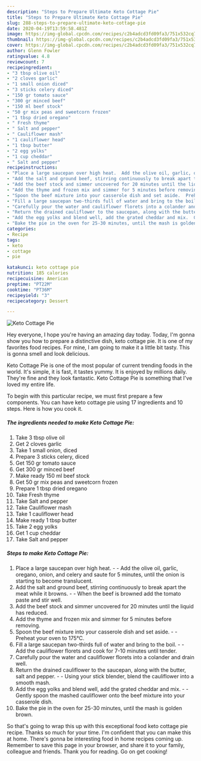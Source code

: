 ```yaml
---
description: "Steps to Prepare Ultimate Keto Cottage Pie"
title: "Steps to Prepare Ultimate Keto Cottage Pie"
slug: 288-steps-to-prepare-ultimate-keto-cottage-pie
date: 2020-04-19T13:59:58.481Z
image: https://img-global.cpcdn.com/recipes/c2b4adcd3fd09fa3/751x532cq70/keto-cottage-pie-recipe-main-photo.jpg
thumbnail: https://img-global.cpcdn.com/recipes/c2b4adcd3fd09fa3/751x532cq70/keto-cottage-pie-recipe-main-photo.jpg
cover: https://img-global.cpcdn.com/recipes/c2b4adcd3fd09fa3/751x532cq70/keto-cottage-pie-recipe-main-photo.jpg
author: Glenn Fowler
ratingvalue: 4.8
reviewcount: 7
recipeingredient:
- "3 tbsp olive oil"
- "2 cloves garlic"
- "1 small onion diced"
- "3 sticks celery diced"
- "150 gr tomato sauce"
- "300 gr minced beef"
- "150 ml beef stock"
- "50 gr mix peas and sweetcorn frozen"
- "1 tbsp dried oregano"
- " Fresh thyme"
- " Salt and pepper"
- " Cauliflower mash"
- "1 cauliflower head"
- "1 tbsp butter"
- "2 egg yolks"
- "1 cup cheddar"
- " Salt and pepper"
recipeinstructions:
- "Place a large saucepan over high heat.  Add the olive oil, garlic, oregano, onion, and celery and saute for 5 minutes, until the onion is starting to become translucent."
- "Add the salt and ground beef, stirring continuously to break apart the meat while it browns.  When the beef is browned add the tomato paste and stir well."
- "Add the beef stock and simmer uncovered for 20 minutes until the liquid has reduced."
- "Add the thyme and frozen mix and simmer for 5 minutes before removing."
- "Spoon the beef mixture into your casserole dish and set aside.  Preheat your oven to 175°C."
- "Fill a large saucepan two-thirds full of water and bring to the boil.  Add the cauliflower florets and cook for 7-10 minutes until tender."
- "Carefully pour the water and cauliflower florets into a colander and drain well."
- "Return the drained cauliflower to the saucepan, along with the butter, salt and pepper.  Using your stick blender, blend the cauliflower into a smooth mash."
- "Add the egg yolks and blend well, add the grated cheddar and mix.  Gently spoon the mashed cauliflower onto the beef mixture into your casserole dish."
- "Bake the pie in the oven for 25-30 minutes, until the mash is golden brown."
categories:
- Recipe
tags:
- keto
- cottage
- pie

katakunci: keto cottage pie 
nutrition: 185 calories
recipecuisine: American
preptime: "PT22M"
cooktime: "PT36M"
recipeyield: "3"
recipecategory: Dessert

---
```



![Keto Cottage Pie](https://img-global.cpcdn.com/recipes/c2b4adcd3fd09fa3/751x532cq70/keto-cottage-pie-recipe-main-photo.jpg)

Hey everyone, I hope you're having an amazing day today. Today, I'm gonna show you how to prepare a distinctive dish, keto cottage pie. It is one of my favorites food recipes. For mine, I am going to make it a little bit tasty. This is gonna smell and look delicious.

Keto Cottage Pie is one of the most popular of current trending foods in the world. It's simple, it is fast, it tastes yummy. It is enjoyed by millions daily. They're fine and they look fantastic. Keto Cottage Pie is something that I've loved my entire life.




To begin with this particular recipe, we must first prepare a few components. You can have keto cottage pie using 17 ingredients and 10 steps. Here is how you cook it.

<!--inarticleads1-->

##### The ingredients needed to make Keto Cottage Pie:

1. Take 3 tbsp olive oil
1. Get 2 cloves garlic
1. Take 1 small onion, diced
1. Prepare 3 sticks celery, diced
1. Get 150 gr tomato sauce
1. Get 300 gr minced beef
1. Make ready 150 ml beef stock
1. Get 50 gr mix peas and sweetcorn frozen
1. Prepare 1 tbsp dried oregano
1. Take  Fresh thyme
1. Take  Salt and pepper
1. Take  Cauliflower mash
1. Take 1 cauliflower head
1. Make ready 1 tbsp butter
1. Take 2 egg yolks
1. Get 1 cup cheddar
1. Take  Salt and pepper




<!--inarticleads2-->

##### Steps to make Keto Cottage Pie:

1. Place a large saucepan over high heat. -  - Add the olive oil, garlic, oregano, onion, and celery and saute for 5 minutes, until the onion is starting to become translucent.
1. Add the salt and ground beef, stirring continuously to break apart the meat while it browns. -  - When the beef is browned add the tomato paste and stir well.
1. Add the beef stock and simmer uncovered for 20 minutes until the liquid has reduced.
1. Add the thyme and frozen mix and simmer for 5 minutes before removing.
1. Spoon the beef mixture into your casserole dish and set aside. -  - Preheat your oven to 175°C.
1. Fill a large saucepan two-thirds full of water and bring to the boil. -  - Add the cauliflower florets and cook for 7-10 minutes until tender.
1. Carefully pour the water and cauliflower florets into a colander and drain well.
1. Return the drained cauliflower to the saucepan, along with the butter, salt and pepper. -  - Using your stick blender, blend the cauliflower into a smooth mash.
1. Add the egg yolks and blend well, add the grated cheddar and mix. -  - Gently spoon the mashed cauliflower onto the beef mixture into your casserole dish.
1. Bake the pie in the oven for 25-30 minutes, until the mash is golden brown.




So that's going to wrap this up with this exceptional food keto cottage pie recipe. Thanks so much for your time. I'm confident that you can make this at home. There's gonna be interesting food in home recipes coming up. Remember to save this page in your browser, and share it to your family, colleague and friends. Thank you for reading. Go on get cooking!
